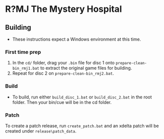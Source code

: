 # R?MJ The Mystery Hospital
## Building
- These instructions expect a Windows environment at this time.

### First time prep
1. In the `cd/` folder, drag your `.bin` file for disc 1 onto `prepare-clean-bin_rmj1.bat` to extract the original game files for building.
2. Repeat for disc 2 on `prepare-clean-bin_rmj2.bat`.

### Build
- To build, run either `build_disc_1.bat` or `build_disc_2.bat` in the root folder. Then your bin/cue will be in the cd folder.

### Patch
To create a patch release, run `create_patch.bat` and an xdelta patch will be created under `release\patch_data`.
